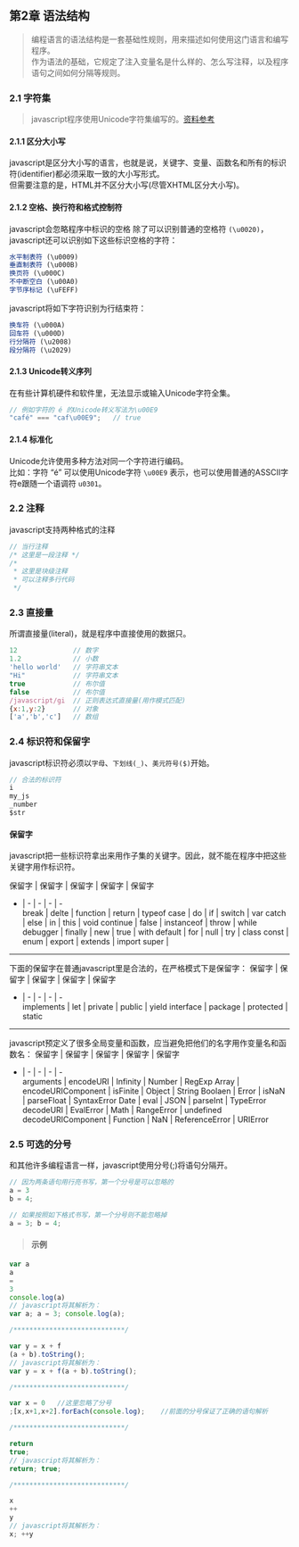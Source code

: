 ## 第2章 语法结构
> 编程语言的语法结构是一套基础性规则，用来描述如何使用这门语言和编写程序。  
> 作为语法的基础，它规定了注入变量名是什么样的、怎么写注释，以及程序语句之间如何分隔等规则。

### 2.1 字符集
> javascript程序使用Unicode字符集编写的。[资料参考](https://baike.baidu.com/item/Unicode/750500?fr=aladdin)  

#### 2.1.1 区分大小写
javascript是区分大小写的语言，也就是说，关键字、变量、函数名和所有的标识符(identifier)都必须采取一致的大小写形式。  
但需要注意的是，HTML并不区分大小写(尽管XHTML区分大小写)。

#### 2.1.2 空格、换行符和格式控制符
javascript会忽略程序中标识的空格
除了可以识别普通的空格符 ` (\u0020) `，javascript还可以识别如下这些标识空格的字符：
``` javascript
水平制表符 (\u0009)
垂直制表符 (\u000B)
换页符 (\u000C)
不中断空白 (\u00A0)
字节序标记 (\uFEFF)
```

javascript将如下字符识别为行结束符：
``` javascript
换车符 (\u000A)
回车符 (\u000D)
行分隔符 (\u2008)
段分隔符 (\u2029)
```

#### 2.1.3 Unicode转义序列
在有些计算机硬件和软件里，无法显示或输入Unicode字符全集。
``` javascript
// 例如字符的 é 的Unicode转义写法为\u00E9
"café" === "caf\u00E9";   // true
```

#### 2.1.4 标准化
Unicode允许使用多种方法对同一个字符进行编码。  
比如：字符 “é” 可以使用Unicode字符 `\u00E9` 表示，也可以使用普通的ASSCII字符e跟随一个语调符 `u0301`。

### 2.2 注释
javascript支持两种格式的注释
``` javascript
// 当行注释
/* 这里是一段注释 */
/*
 * 这里是块级注释
 * 可以注释多行代码
 */
```

### 2.3 直接量
所谓直接量(literal)，就是程序中直接使用的数据只。
``` javascript
12              // 数字
1.2             // 小数
'hello world'   // 字符串文本
"Hi"            // 字符串文本
true            // 布尔值
false           // 布尔值
/javascript/gi  // 正则表达式直接量(用作模式匹配)
{x:1,y:2}       // 对象
['a','b','c']   // 数组
```

### 2.4 标识符和保留字
javascript标识符必须以`字母`、`下划线(_)`、`美元符号($)`开始。
``` javascript
// 合法的标识符
i
my_js
_number
$str
```

#### 保留字
javascript把一些标识符拿出来用作子集的关键字。因此，就不能在程序中把这些关键字用作标识符。

保留字 | 保留字 | 保留字 | 保留字 | 保留字 
- | - | - | - | -  
break | delte | function | return | typeof 
case | do | if | switch | var
catch | else | in | this | void
continue | false | instanceof | throw | while
debugger | finally | new | true | with
default | for | null | try | class
const | enum | export | extends | import
super |
---

下面的保留字在普通javascript里是合法的，在严格模式下是保留字：
保留字 | 保留字 | 保留字 | 保留字 | 保留字 
- | - | - | - | -  
implements | let | private | public | yield 
interface | package | protected | static
---

javascript预定义了很多全局变量和函数，应当避免把他们的名字用作变量名和函数名：
保留字 | 保留字 | 保留字 | 保留字 | 保留字 
- | - | - | - | -  
arguments | encodeURI | Infinity | Number | RegExp 
Array | encodeURIComponent | isFinite | Object  | String
Boolaen | Error | isNaN | parseFloat  | SyntaxError
Date | eval | JSON | parseInt  | TypeError
decodeURI | EvalError | Math | RangeError  | undefined
decodeURIComponent | Function | NaN | ReferenceError  | URIError

### 2.5 可选的分号
和其他许多编程语言一样，javascript使用分号(;)将语句分隔开。
``` javascript
// 因为两条语句用行亮书写，第一个分号是可以忽略的
a = 3
b = 4;

// 如果按照如下格式书写，第一个分号则不能忽略掉
a = 3; b = 4;
```
> #### 示例
``` javascript
var a
a
=
3
console.log(a)
// javascript将其解析为：
var a; a = 3; console.log(a);

/****************************/

var y = x + f
(a + b).toString();
// javascript将其解析为：
var y = x + f(a + b).toString();

/****************************/

var x = 0   //这里忽略了分号
;[x,x+1,x+2].forEach(console.log);    //前面的分号保证了正确的语句解析

/****************************/

return
true;
// javascript将其解析为：
return; true;

/****************************/

x
++
y
// javascript将其解析为：
x; ++y
```